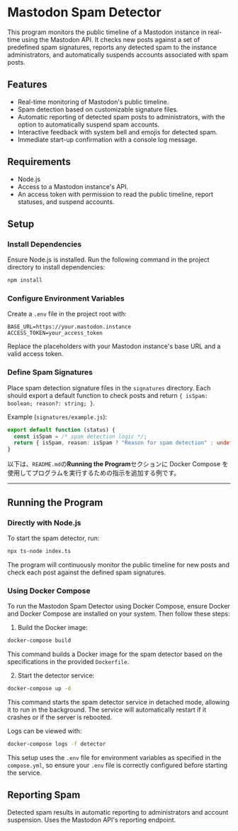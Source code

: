 # Mastodon Spam Detector

This program monitors the public timeline of a Mastodon instance in real-time using the Mastodon API. It checks new posts against a set of predefined spam signatures, reports any detected spam to the instance administrators, and automatically suspends accounts associated with spam posts.

## Features

- Real-time monitoring of Mastodon's public timeline.
- Spam detection based on customizable signature files.
- Automatic reporting of detected spam posts to administrators, with the option to automatically suspend spam accounts.
- Interactive feedback with system bell and emojis for detected spam.
- Immediate start-up confirmation with a console log message.

## Requirements

- Node.js
- Access to a Mastodon instance's API.
- An access token with permission to read the public timeline, report statuses, and suspend accounts.

## Setup

### Install Dependencies

Ensure Node.js is installed. Run the following command in the project directory to install dependencies:

```bash
npm install
```

### Configure Environment Variables

Create a `.env` file in the project root with:

```env
BASE_URL=https://your.mastodon.instance
ACCESS_TOKEN=your_access_token
```

Replace the placeholders with your Mastodon instance's base URL and a valid access token.

### Define Spam Signatures

Place spam detection signature files in the `signatures` directory. Each should export a default function to check posts and return `{ isSpam: boolean; reason?: string; }`.

Example (`signatures/example.js`):

```typescript
export default function (status) {
  const isSpam = /* spam detection logic */;
  return { isSpam, reason: isSpam ? "Reason for spam detection" : undefined };
}
```

以下は、`README.md`の**Running the Program**セクションに Docker Compose を使用してプログラムを実行するための指示を追加する例です。

---

## Running the Program

### Directly with Node.js

To start the spam detector, run:

```bash
npx ts-node index.ts
```

The program will continuously monitor the public timeline for new posts and check each post against the defined spam signatures.

### Using Docker Compose

To run the Mastodon Spam Detector using Docker Compose, ensure Docker and Docker Compose are installed on your system. Then follow these steps:

1. Build the Docker image:

```bash
docker-compose build
```

This command builds a Docker image for the spam detector based on the specifications in the provided `Dockerfile`.

2. Start the detector service:

```bash
docker-compose up -d
```

This command starts the spam detector service in detached mode, allowing it to run in the background. The service will automatically restart if it crashes or if the server is rebooted.

Logs can be viewed with:

```bash
docker-compose logs -f detector
```

This setup uses the `.env` file for environment variables as specified in the `compose.yml`, so ensure your `.env` file is correctly configured before starting the service.

## Reporting Spam

Detected spam results in automatic reporting to administrators and account suspension. Uses the Mastodon API's reporting endpoint.
